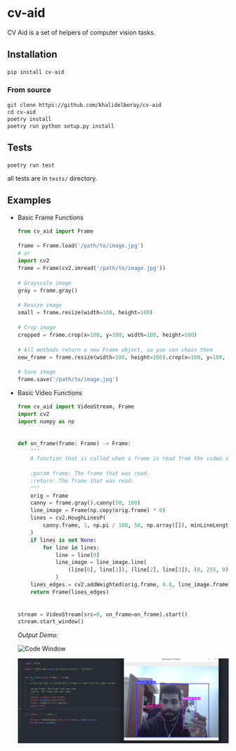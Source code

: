 # cv-aid

CV Aid is a set of helpers of computer vision tasks.

## Installation

`pip install cv-aid`

### From source

```
git clone https://github.com/khalidelboray/cv-aid
cd cv-aid
poetry install
poetry run python setup.py install
```

## Tests

`poetry run test`

all tests are in `tests/` directory.

## Examples

- Basic Frame Functions

    ```python
    from cv_aid import Frame

    frame = Frame.load('/path/to/image.jpg')
    # or
    import cv2
    frame = Frame(cv2.imread('/path/to/image.jpg'))

    # Grayscale image
    gray = frame.gray()

    # Resize image
    small = frame.resize(width=100, height=100)

    # Crop image
    cropped = frame.crop(x=100, y=100, width=100, height=100)

    # All methods return a new Frame object, so you can chain them
    new_frame = frame.resize(width=100, height=100).crop(x=100, y=100, width=100, height=100)

    # Save image
    frame.save('/path/to/image.jpg')
    ```

- Basic Video Functions

    ```python
    from cv_aid import VideoStream, Frame
    import cv2
    import numpy as np


    def on_frame(frame: Frame) -> Frame:
        """
        A function that is called when a frame is read from the video stream.

        :param frame: The frame that was read.
        :return: The frame that was read.
        """
        orig = frame
        canny = frame.gray().canny(50, 100)
        line_image = Frame(np.copy(orig.frame) * 0)
        lines = cv2.HoughLinesP(
            canny.frame, 1, np.pi / 180, 50, np.array([]), minLineLength=10, maxLineGap=5
        )
        if lines is not None:
            for line in lines:
                line = line[0]
                line_image = line_image.line(
                    (line[0], line[1]), (line[2], line[3]), (0, 255, 0), 3
                )
        lines_edges = cv2.addWeighted(orig.frame, 0.8, line_image.frame, 1, 1)
        return Frame(lines_edges)


    stream = VideoStream(src=0, on_frame=on_frame).start()
    stream.start_window()
    ```

    *Output Demo:*

    ![Code Window](https://raw.githubusercontent.com/khalidelboray/cv-aid/master/images/stream.png)

    ![torch yolov5](https://raw.githubusercontent.com/khalidelboray/cv-aid/master/images/torch_yolo.png)
